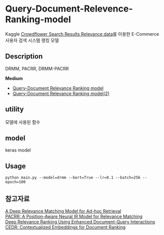 # Query-Document-Relevence-Ranking-model

Kaggle [Crowdflower Search Results Relevance data](https://www.kaggle.com/c/crowdflower-search-relevance)를 이용한 E-Commerce 사용자 검색 시스템 랭킹 모델

## Description
DRMM, PACRR, DRMM-PACRR 

**Medium** 
+ [Query-Document Relevance Ranking model](https://medium.com/@tnsgh0101/query-document-relevence-ranking-model-596c8571b84)
+ [Query-Document Relevance Ranking model(2)](https://medium.com/@tnsgh0101/query-document-relevence-ranking-model-2-b50af71b2ca7)


## utility
모델에 사용된 함수

## model
keras model

## Usage
```
python main.py --model=drmm --bert=True --lr=0.1 --batch=256 --epoch=100
```

## 참고자료 
[A Deep Relevance Matching Model for Ad-hoc Retrieval](https://arxiv.org/abs/1711.08611)  
[PACRR: A Position-Aware Neural IR Model for Relevance Matching](https://arxiv.org/abs/1704.03940)  
[Deep Relevance Ranking Using Enhanced Document-Query Interactions](https://arxiv.org/abs/1809.01682)  
[CEDR: Contextualized Embeddings for Document Ranking](https://arxiv.org/abs/1904.07094)  













